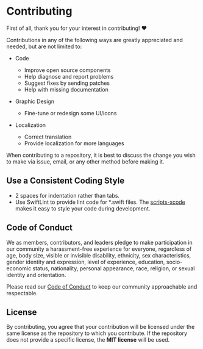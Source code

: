 # Contributing

First of all, thank you for your interest in contributing! :heart:

Contributions in any of the following ways are greatly appreciated and needed, but are not limited to:

- Code
  - Improve open source components
  - Help diagnose and report problems
  - Suggest fixes by sending patches
  - Help with missing documentation

- Graphic Design
  - Fine-tune or redesign some UI/icons

- Localization
  - Correct translation
  - Provide localization for more languages

When contributing to a repository, it is best to discuss the change you wish to make via issue, email, or any other method before making it.

## Use a Consistent Coding Style

- 2 spaces for indentation rather than tabs.
- Use SwiftLint to provide lint code for *.swift files. The [scripts-xcode](https://github.com/AidemX/scripts-xcode) makes it easy to style your code during development.

## Code of Conduct

We as members, contributors, and leaders pledge to make participation in our community a harassment-free experience for everyone, regardless of age, body size, visible or invisible disability, ethnicity, sex characteristics, gender identity and expression, level of experience, education, socio-economic status, nationality, personal appearance, race, religion, or sexual identity and orientation.

Please read our [Code of Conduct](https://github.com/AidemX/.github/blob/main/CODE_OF_CONDUCT.md) to keep our community approachable and respectable.

## License

By contributing, you agree that your contribution will be licensed under the same license as the repository to which you contribute. If the repository does not provide a specific license, the **MIT license** will be used.
